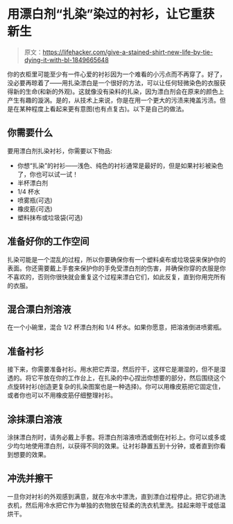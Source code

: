 # 用漂白剂“扎染”染过的衬衫，让它重获新生

> 原文：<https://lifehacker.com/give-a-stained-shirt-new-life-by-tie-dying-it-with-bl-1849665648>

你的衣柜里可能至少有一件心爱的衬衫因为一个难看的小污点而不再穿了。好了，没必要再晾着了——用扎染漂白是一个很好的方法，可以让任何轻微染色的衣服获得新的生命(和新的外观)。这就像没有染料的扎染，因为漂白剂会在原来的颜色上产生有趣的漩涡。是的，从技术上来说，你是在用一个更大的污渍来掩盖污渍。但是在某种程度上看起来更有意图(也有点复古)。以下是自己的做法。



## 你需要什么

要用漂白剂扎染衬衫，你需要以下物品:

*   你想“扎染”的衬衫——浅色、纯色的衬衫通常是最好的，但是如果衬衫被染色了，你也可以试一试！
*   半杯漂白剂
*   1/4 杯水
*   喷雾瓶(可选)
*   橡皮筋(可选)
*   塑料抹布或垃圾袋(可选)

## 准备好你的工作空间

扎染可能是一个混乱的过程，所以你要确保你有一个塑料桌布或垃圾袋来保护你的表面。你还需要戴上手套来保护你的手免受漂白剂的伤害，并确保你穿的衣服是你不喜欢的，否则你很快就会重复这个过程来漂白它们，如此反复，直到你用完所有的衣服。

## 混合漂白剂溶液

在一个小碗里，混合 1/2 杯漂白剂和 1/4 杯水。如果你愿意，把溶液倒进喷雾瓶。

## 准备衬衫

接下来，你需要准备衬衫。用水把它弄湿，然后拧干，这样它是潮湿的，但不是湿透的。将它平放在你的工作台上，在扎染的中心捏出你想要的部分，然后围绕这个点旋转衬衫(创造更复杂的扎染图案也是一种选择)。你可以用橡皮筋把它固定住，或者你也可以不用橡皮筋仔细整理衬衫。

## 涂抹漂白溶液

涂抹漂白剂时，请务必戴上手套。将漂白剂溶液喷洒或倒在衬衫上。你可以或多或少均匀地使用漂白剂，以获得不同的效果。让衬衫静置五到十分钟，或者直到你看到想要的效果。

## 冲洗并擦干

一旦你对衬衫的外观感到满意，就在冷水中漂洗，直到漂白过程停止。把它扔进洗衣机，然后用冷水把它作为单独的衣物放在轻柔的洗衣机里洗。挂起来晾干或低温烘干。